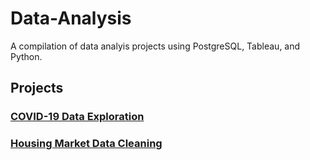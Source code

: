 # Data-Analysis

A compilation of data analyis projects using PostgreSQL, Tableau, and Python.

## Projects 

### [COVID-19 Data Exploration](https://github.com/DaveRoppo/Data-Analysis/tree/main/COVID19)

### [Housing Market Data Cleaning](https://github.com/DaveRoppo/Data-Analysis/tree/main/Housing%20Data)
